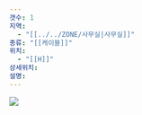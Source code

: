 ```yaml
---
갯수: 1
지역:
  - "[[../../ZONE/사무실|사무실]]"
종류: "[[케이블]]"
위치:
  - "[[H]]"
상세위치: 
설명:
---
```


![](http://192.168.50.22/devices/240821_IMG_0043.jpg)